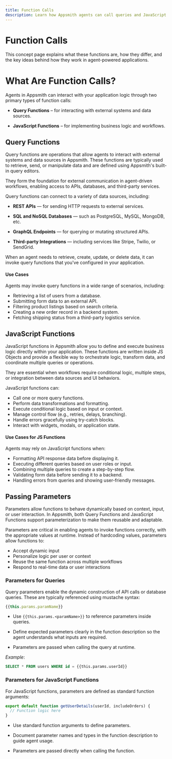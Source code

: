 ```yaml
---
title: Function Calls
description: Learn how Appsmith agents can call queries and JavaScript functions
---
```



# Function Calls

This concept page explains what these functions are, how they differ, and the key ideas behind how they work in agent-powered applications.


# What Are Function Calls?

Agents in Appsmith can interact with your application logic through two primary types of function calls:

- **Query Functions** – for interacting with external systems and data sources.

- **JavaScript Functions** – for implementing business logic and workflows.

## Query Functions

Query functions are operations that allow agents to interact with external systems and data sources in Appsmith. These functions are typically used to retrieve, send, or manipulate data and are defined using Appsmith's built-in query editors.

They form the foundation for external communication in agent-driven workflows, enabling access to APIs, databases, and third-party services.

Query functions can connect to a variety of data sources, including:

- **REST APIs** — for sending HTTP requests to external services.

- **SQL and NoSQL Databases** — such as PostgreSQL, MySQL, MongoDB, etc.

- **GraphQL Endpoints** — for querying or mutating structured APIs.

- **Third-party Integrations** — including services like Stripe, Twilio, or SendGrid.

When an agent needs to retrieve, create, update, or delete data, it can invoke query functions that you've configured in your application.

#### Use Cases

Agents may invoke query functions in a wide range of scenarios, including:

- Retrieving a list of users from a database.
- Submitting form data to an external API.
- Filtering product listings based on search criteria.
- Creating a new order record in a backend system.
-  Fetching shipping status from a third-party logistics service.

## JavaScript Functions

JavaScript functions in Appsmith allow you to define and execute business logic directly within your application. These functions are written inside JS Objects and provide a flexible way to orchestrate logic, transform data, and coordinate multiple queries or operations.

They are essential when workflows require conditional logic, multiple steps, or integration between data sources and UI behaviors.

JavaScript functions can:

- Call one or more query functions.
- Perform data transformations and formatting.
- Execute conditional logic based on input or context.
- Manage control flow (e.g., retries, delays, branching).
- Handle errors gracefully using try-catch blocks.
- Interact with widgets, modals, or application state.


#### Use Cases for JS Functions

Agents may rely on JavaScript functions when:

- Formatting API response data before displaying it.
- Executing different queries based on user roles or input.
- Combining multiple queries to create a step-by-step flow.
- Validating form data before sending it to a backend.
- Handling errors from queries and showing user-friendly messages.

## Passing Parameters

Parameters allow functions to behave dynamically based on context, input, or user interaction. In Appsmith, both Query Functions and JavaScript Functions support parameterization to make them reusable and adaptable.

Parameters are critical in enabling agents to invoke functions correctly, with the appropriate values at runtime. Instead of hardcoding values, parameters allow functions to:

- Accept dynamic input
- Personalize logic per user or context
- Reuse the same function across multiple workflows
- Respond to real-time data or user interactions

### Parameters for Queries

Query parameters enable the dynamic construction of API calls or database queries. These are typically referenced using mustache syntax:


```javascript
{{this.params.paramName}}
```

- Use `{{this.params.<paramName>}}` to reference parameters inside queries.

- Define expected parameters clearly in the function description so the agent understands what inputs are required.

- Parameters are passed when calling the query at runtime.

*Example*:

```sql
SELECT * FROM users WHERE id = {{this.params.userId}}
```

### Parameters for JavaScript Functions

For JavaScript functions, parameters are defined as standard function arguments:

```javascript
export default function getUserDetails(userId, includeOrders) {
  // Function logic here
}
```

- Use standard function arguments to define parameters.

- Document parameter names and types in the function description to guide agent usage.

- Parameters are passed directly when calling the function.
